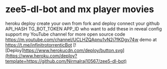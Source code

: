 # zee5-dl-bot and mx player movies
heroku deploy create your own from fork and deploy connect your github
API_HASH
TG_BOT_TOKEN
APP_ID
who want to add these in reveal config
support my YouTube channel for more open source code 
https://m.youtube.com/channel/UCLHZQApnu1vN2j7fKDgv74w
demo at https://t.me/infinitrotorrenticBot
[![Deploy]https://www.herokucdn.com/deploy/button.svg](https://www.heroku.com/deploy?template=https://github.com/Nirmalraj10567/zee5-dl-bot)
